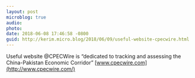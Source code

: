 ```yaml
---
layout: post
microblog: true
audio: 
photo: 
date: 2018-06-08 17:46:58 -0800
guid: http://kerim.micro.blog/2018/06/09/useful-website-cpecwire.html
---
```

Useful website @CPECWire is “dedicated to tracking and assessing the China-Pakistan Economic Corridor” [www.cpecwire.com](http://www.cpecwire.com/) 
